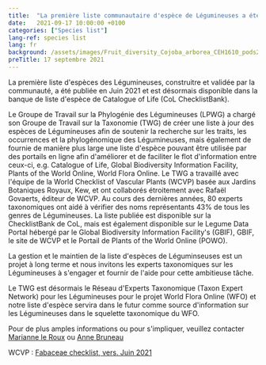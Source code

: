 ```yaml
---
title:  "La première liste communautaire d'espèce de Légumineuses a été publiée"
date:   2021-09-17 10:00:00 +0100
categories: ["Species list"]
lang-ref: species list
lang: fr
background: /assets/images/Fruit_diversity_Cojoba_arborea_CEH1610_pods2_sq.jpg
preTitle: 17 septembre 2021
---
```


La première liste d'espèces des Légumineuses, construitre et validée par la communauté, a été publiée en Juin 2021 et est désormais disponible dans la banque de liste d'espèce de Catalogue of Life (CoL ChecklistBank).

Le Groupe de Travail sur la Phylogénie des Légumineuses (LPWG) a chargé son Groupe de Travail sur la Taxonomie (TWG) de créer une liste à jour des espèces de Légumineuses afin de soutenir la recherche sur les traits, les occurrences et la phylogénomique des Légumineuses, mais également de fournie de manière plus large une liste d'espèce pouvant être utilisée par des portails en ligne afin d'améliorer et de faciliter le flot d'information entre ceux-ci, e.g. Catalogue of Life, Global Biodiversity Information Facility, Plants of the World Online, World Flora Online. Le TWG a travaillé avec l'équipe de la World Checklist of Vascular Plants (WCVP) basée aux Jardins Botaniques Royaux, Kew, et ont collaborés étroitement avec Rafaël Govaerts, éditeur de WCVP. Au cours des dernières années, 80 experts taxonomiques ont aidé à vérifier des noms représentants 43% de tous les genres de Légumineuses. La liste publiée est disponible sur la ChecklistBank de CoL, mais est également disponible sur le Legume Data Portal hébergé par le Global Biodiversity Information Facility's (GBIF), GBIF, le site de WCVP et le Portail de Plants of the World Online (POWO).

La gestion et le maintien de la liste d'espèces de Léguminseuses est un projet à long terme et nous invitons les experts taxonomiques sur les Légumineuses à s'engager et fournir de l'aide pour cette ambitieuse tâche.

Le TWG est désormais le Réseau d'Experts Taxonomique (Taxon Expert Network) pour les Légumineuses pour le projet World Flora Online (WFO) et notre liste d'espèce servira dans le futur comme source d'information sur les Légumineuses dans le squelette taxonomique du WFO.

Pour de plus amples informations ou pour s'impliquer, veuillez contacter [Marianne le Roux](m.leroux@sanbi.org.za) ou [Anne Bruneau](anne.bruneau@umontreal.ca)

WCVP : [Fabaceae checklist, vers. Juin 2021](https://data.catalogueoflife.org/dataset/2304/about)